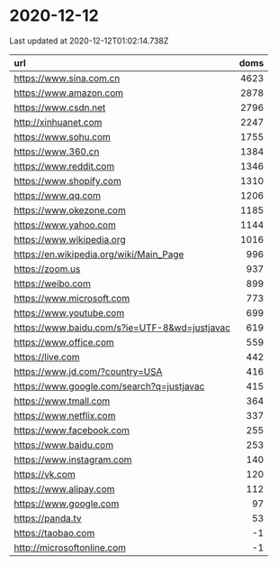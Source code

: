 # 2020-12-12

<!-- BEGIN -->
Last updated at 2020-12-12T01:02:14.738Z

url | doms
:- | -:
https://www.sina.com.cn | 4623
https://www.amazon.com | 2878
https://www.csdn.net | 2796
http://xinhuanet.com | 2247
https://www.sohu.com | 1755
https://www.360.cn | 1384
https://www.reddit.com | 1346
https://www.shopify.com | 1310
https://www.qq.com | 1206
https://www.okezone.com | 1185
https://www.yahoo.com | 1144
https://www.wikipedia.org | 1016
https://en.wikipedia.org/wiki/Main_Page | 996
https://zoom.us | 937
https://weibo.com | 899
https://www.microsoft.com | 773
https://www.youtube.com | 699
https://www.baidu.com/s?ie=UTF-8&wd=justjavac | 619
https://www.office.com | 559
https://live.com | 442
https://www.jd.com/?country=USA | 416
https://www.google.com/search?q=justjavac | 415
https://www.tmall.com | 364
https://www.netflix.com | 337
https://www.facebook.com | 255
https://www.baidu.com | 253
https://www.instagram.com | 140
https://vk.com | 120
https://www.alipay.com | 112
https://www.google.com | 97
https://panda.tv | 53
https://taobao.com | -1
http://microsoftonline.com | -1
<!-- END -->
